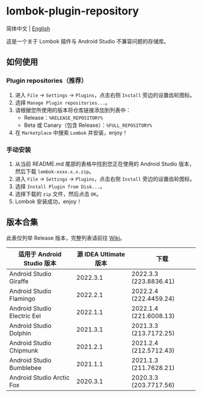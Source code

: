 # lombok-plugin-repository

简体中文 | [English](/README.EN.md)

这是一个关于 Lombok 插件与 Android Studio 不兼容问题的存储库。

## 如何使用

### Plugin repositories（推荐）

1. 进入 `File` -> `Settings` -> `Plugins`，点击右侧 `Install` 旁边的设置齿轮图标。
2. 选择 `Manage Plugin repositories...`。
3. 请根据您所使用的版本将仓库链接添加到列表中：
    + Release：`%RELEASE_REPOSITORY%`
    + Beta 或 Canary（包含 Release）：`%FULL_REPOSITORY%`
4. 在 `Marketplace` 中搜索 `Lombok` 并安装，enjoy！

### 手动安装

1. 从当前 README.md 尾部的表格中找到您正在使用的 Android Studio 版本，然后下载 `lombok-xxxx.x.x.zip`。
2. 进入 `File` -> `Settings` -> `Plugins`，点击右侧 `Install` 旁边的设置齿轮图标。
3. 选择 `Install Plugin from Disk...`。
4. 选择下载的 `zip` 文件，然后点击 `OK`。
5. Lombok 安装成功，enjoy！

## 版本合集

此表仅列举 Release 版本，完整列表请前往 [Wiki](https://github.com/sgpublic/lombok-plugin-repository/wiki)。

| 适用于 Android Studio 版本 | 源 IDEA Ultimate 版本 | 下载 |
|-----------------------|--------------------|----|
| Android Studio Giraffe | 2022.3.1 | 2022.3.3 (223.8836.41) | [lombok-223.8836.41](https://raw.githubusercontent.com/sgpublic/lombok-plugin-repository/repository/plugins/223.8836.35/lombok-223.8836.41.zip) |
| Android Studio Flamingo | 2022.2.1 | 2022.2.4 (222.4459.24) | [lombok-222.4459.24](https://raw.githubusercontent.com/sgpublic/lombok-plugin-repository/repository/plugins/222.4459.24/lombok-222.4459.24.zip) |
| Android Studio Electric Eel | 2022.1.1 | 2022.1.4 (221.6008.13) | [lombok-221.6008.13](https://raw.githubusercontent.com/sgpublic/lombok-plugin-repository/repository/plugins/221.6008.13/lombok-221.6008.13.zip) |
| Android Studio Dolphin | 2021.3.1 | 2021.3.3 (213.7172.25) | [lombok-213.7172.25](https://raw.githubusercontent.com/sgpublic/lombok-plugin-repository/repository/plugins/213.7172.25/lombok-213.7172.25.zip) |
| Android Studio Chipmunk | 2021.2.1 | 2021.2.4 (212.5712.43) | [lombok-212.5712.43](https://raw.githubusercontent.com/sgpublic/lombok-plugin-repository/repository/plugins/212.5712.43/lombok-212.5712.43.zip) |
| Android Studio Bumblebee | 2021.1.1 | 2021.1.3 (211.7628.21) | [lombok-211.7628.21](https://raw.githubusercontent.com/sgpublic/lombok-plugin-repository/repository/plugins/211.7628.21/lombok-211.7628.21.zip) |
| Android Studio Arctic Fox | 2020.3.1 | 2020.3.3 (203.7717.56) | [lombok-203.7717.56](https://raw.githubusercontent.com/sgpublic/lombok-plugin-repository/repository/plugins/203.7717.56/lombok-203.7717.56.zip) |
